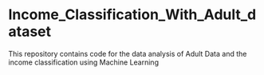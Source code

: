 # Income_Classification_With_Adult_dataset
This repository contains code for the data analysis of Adult Data and the income classification using Machine Learning
